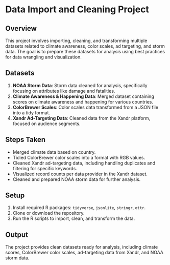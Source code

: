 # Data Import and Cleaning Project

## Overview

This project involves importing, cleaning, and transforming multiple datasets related to climate awareness, color scales, ad targeting, and storm data. The goal is to prepare these datasets for analysis using best practices for data wrangling and visualization.

## Datasets

1. **NOAA Storm Data**: Storm data cleaned for analysis, specifically focusing on attributes like damage and fatalities.
2. **Climate Awareness & Happening Data**: Merged dataset containing scores on climate awareness and happening for various countries.
3. **ColorBrewer Scales**: Color scales data transformed from a JSON file into a tidy format.
4. **Xandr Ad-Targeting Data**: Cleaned data from the Xandr platform, focused on audience segments.

## Steps Taken

- Merged climate data based on country.
- Tidied ColorBrewer color scales into a format with RGB values.
- Cleaned Xandr ad-targeting data, including handling duplicates and filtering for specific keywords.
- Visualized record counts per data provider in the Xandr dataset.
- Cleaned and prepared NOAA storm data for further analysis.

## Setup

1. Install required R packages: `tidyverse`, `jsonlite`, `stringr`, `ottr`.
2. Clone or download the repository.
3. Run the R scripts to import, clean, and transform the data.

## Output

The project provides clean datasets ready for analysis, including climate scores, ColorBrewer color scales, ad-targeting data from Xandr, and NOAA storm data.
